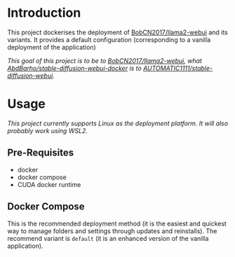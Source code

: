 # Introduction
This project dockerises the deployment of [BobCN2017/llama2-webui](https://github.com/BobCN2017/llama2-webui) and its variants. It provides a default configuration (corresponding to a vanilla deployment of the application)

*This goal of this project is to be to [BobCN2017/llama2-webui](https://github.com/BobCN2017/llama2-webui), what [AbdBarho/stable-diffusion-webui-docker](https://github.com/AbdBarho/stable-diffusion-webui-docker) is to [AUTOMATIC1111/stable-diffusion-webui](https://github.com/AUTOMATIC1111/stable-diffusion-webui).*

# Usage
*This project currently supports Linux as the deployment platform. It will also probably work using WSL2.*

## Pre-Requisites
- docker
- docker compose
- CUDA docker runtime

## Docker Compose
This is the recommended deployment method (it is the easiest and quickest way to manage folders and settings through updates and reinstalls). The recommend variant is `default` (it is an enhanced version of the vanilla application).


